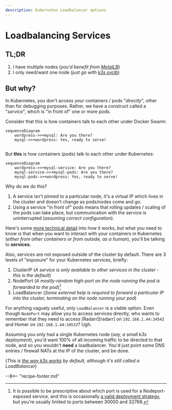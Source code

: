 ```yaml
---
description: Kubernetes Loadbalancer options
---
```

# Loadbalancing Services

## TL;DR

1. I have multiple nodes (*you'd benefit from [MetalLB](/kubernetes/loadbalancer/metallb/)*)
2. I only need/want one node (*just go with [k3s svclb](/kubernetes/loadbalancer/k3s/)*)

## But why?

In Kubernetes, you don't access your containers / pods "*directly*", other than for debugging purposes. Rather, we have a construct called a "*service*", which is "in front of" one or more pods.

Consider that this is how containers talk to each other under Docker Swarm:

```mermaid
sequenceDiagram
    wordpress->>+mysql: Are you there?
    mysql->>+wordpress: Yes, ready to serve!
            
```

But **this** is how containers (pods) talk to each other under Kubernetes:

```mermaid
sequenceDiagram
    wordpress->>+mysql-service: Are you there?
    mysql-service->>+mysql-pods: Are you there?
    mysql-pods->>+wordpress: Yes, ready to serve!
```

Why do we do this?

1. A service isn't pinned to a particular node, it's a virtual IP which lives in the cluster and doesn't change as pods/nodes come and go.
2. Using a service "in front of" pods means that rolling updates / scaling of the pods can take place, but communication with the service is uninterrupted (*assuming correct configuration*).

Here's some [more technical detail](https://kubernetes.io/docs/concepts/services-networking/service/) into how it works, but what you need to know is that when you want to interact with your containers in Kubernetes (*either from other containers or from outside, as a human*), you'll be talking to **services.**

Also, services are not exposed outside of the cluster by default. There are 3 levels of "exposure" for your Kubernetes services, briefly:

1. ClusterIP (*A service is only available to other services in the cluster - this is the default*)
2. NodePort (*A mostly-random high-port on the node running the pod is forwarded to the pod*)[^1]
3. LoadBalancer (*Some external help is required to forward a particular IP into the cluster, terminating on the node running your pod*)

For anything vaguely useful, only `LoadBalancer` is a viable option. Even though `NodePort` may allow you to access services directly, who wants to remember that they need to access [Radarr][radarr] on `192.168.1.44:34542` and Homer on `192.168.1.44:34532`? Ugh.

Assuming you only had a single Kubernetes node (*say, a small k3s deployment*), you'd want 100% of all incoming traffic to be directed to that node, and so you wouldn't **need** a loadbalancer. You'd just point some DNS entries / firewall NATs at the IP of the cluster, and be done.

(*This is [the way k3s works](/kubernetes/loadbalancer/k3s/) by default, although it's still called a LoadBalancer*)

--8<-- "recipe-footer.md"

[^1]: It is possible to be prescriptive about which port is used for a Nodeport-exposed service, and this is occasionally [a valid deployment strategy](https://github.com/portainer/k8s/#using-nodeport-on-a-localremote-cluster), but you're usually limited to ports between 30000 and 32768.
